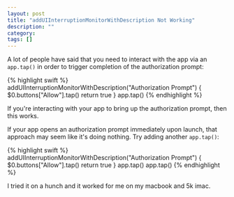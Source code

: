 ```yaml
---
layout: post
title: "addUIInterruptionMonitorWithDescription Not Working"
description: ""
category: 
tags: []
---
```


A lot of people have said that you need to interact with the app via an
`app.tap()` in order to trigger completion of the authorization prompt:

{% highlight swift %}
addUIInterruptionMonitorWithDescription("Authorization Prompt") {
    $0.buttons["Allow"].tap()
    return true
}
app.tap()
{% endhighlight %}

If you're interacting with your app to bring up the authorization prompt, then
this works.

If your app opens an authorization prompt immediately upon launch, that approach
may seem like it's doing nothing. Try adding another `app.tap()`:

{% highlight swift %}
 addUIInterruptionMonitorWithDescription("Authorization Prompt") {
    $0.buttons["Allow"].tap()
    return true
}
app.tap()
app.tap()
{% endhighlight %}

I tried it on a hunch and it worked for me on my macbook and 5k imac.
